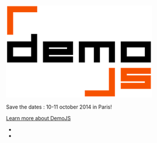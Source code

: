 
![DemoJS](images/demojs_normal.png)

Save the dates : 10-11 october 2014 in Paris!

<a href="#about">Learn more about DemoJS</a>

<ul class="social">
  <li>
    <a href="https://www.facebook.com/DemoJS" target="_blank"><i class="fa fa-facebook-square"></i></a>
  </li> 
  <li>
    <a href="https://twitter.com/demojsorg/" target="_blank"><i class="fa fa-twitter-square"></i></a>
  </li>
</ul>
